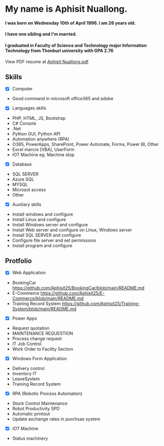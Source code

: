 <!--Hello/Good Morning. I am glad to be here for this interview.
Let me introduce myself.
-->
<!--
# My name is Aphisit Nuallong.

I was born on Wednesday 10th of April 1996. I am 26 years old.
I have one sibling and I'm married.
I graduated in Faculty of Science and Technology major Information Technology from Thonburi university with GPA 2.76

## Portfolio
1. Deilvery control
2. CESI
3. Customer claim information
4. Update exchange rates in purchsae system
-->
<!-- 5. Request quotation https://github.com/Aphisit25/Request_quotation/blob/main/README.md
6. Status machinery
7. Automatic printout
8. Training Record System  https://github.com/Aphisit25/Training-System/blob/main/README.md
9. BookingCar  https://github.com/Aphisit25/BookingCar/blob/main/README.md
10. E-Commerce  https://github.com/Aphisit25/E-Commerce/blob/main/README.md

![image](https://github.com/Aphisit25/Resume_AphisitNuallong/blob/main/image/Aphisit-Nuallong.jpg)
-->

# My name is Aphisit Nuallong.

#### I was born on Wednesday 10th of April 1996. I am 26 years old.
#### I have one sibling and I'm married.
#### I graduated in Faculty of Science and Technology major Information Technology from Thonburi university with GPA 2.76
View PDF resume at [Aphisit Nuallong.pdf](Aphisit-Nuallong.pdf)

<!--## My responsibilities -->


## Skills
- [x] Computer
* Good command in microsoft office365 and adobe
- [x] Languages skills
* PHP, HTML, JS, Bootstrap
* C# Console
* .Net
* Python GUI, Python API
* Automation anywhere (RPA)
* O365, PowerApps, SharePoint, Power Automate, Forms, Power BI, Other
* Excel marcro [VBA], UserForm
* IOT Machine eg. Machine stop
- [x] Database
* SQL SERVER
* Azure SQL
* MYSQL
* Microsot access
* Other
- [x] Auxiliary skills
* Install windows and configure
* Install Linux and configure
* Install Windows server and configure
* Install Web server and configure on Linux, Windows server
* Install SQL SERVER and configure
* Configure file server and set permissions
* Install program and configure

## Protfolio
- [x] Web Application
* BookingCar  https://github.com/Aphisit25/BookingCar/blob/main/README.md
* E-Commerce  https://github.com/Aphisit25/E-Commerce/blob/main/README.md
* Training Record System  https://github.com/Aphisit25/Training-System/blob/main/README.md

- [x] Power Apps
* Request quotation
* MAINTENANCE REQUESTION
* Process change request
* IT Job Control
* Work Order to Facility Section

- [x] Windows Form Application
* Deilvery control
* Inventory IT
* LeaveSystem
* Training Record System

- [x] RPA (Robotic Process Automation)
* Stock Control Maintenance
* Robot Productivity SPD
* Automatic printout
* Update exchange rates in purchsae system

- [x] IOT Machine
* Status machinery
